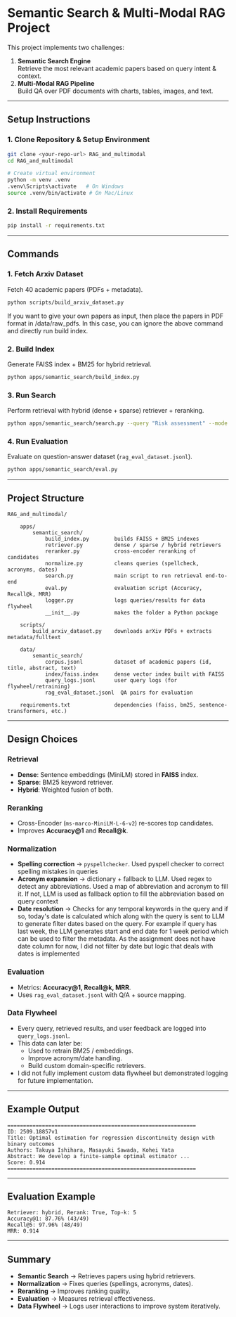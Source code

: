# Semantic Search & Multi-Modal RAG Project

This project implements two challenges:

1. **Semantic Search Engine**  
   Retrieve the most relevant academic papers based on query intent & context.
2. **Multi-Modal RAG Pipeline**  
   Build QA over PDF documents with charts, tables, images, and text.

---

## Setup Instructions

### 1. Clone Repository & Setup Environment
```bash
git clone <your-repo-url> RAG_and_multimodal
cd RAG_and_multimodal

# Create virtual environment
python -m venv .venv
.venv\Scripts\activate   # On Windows
source .venv/bin/activate # On Mac/Linux
```

### 2. Install Requirements
```bash
pip install -r requirements.txt
```

---

## Commands

### 1. Fetch Arxiv Dataset
Fetch 40 academic papers (PDFs + metadata).
```bash
python scripts/build_arxiv_dataset.py
```
If you want to give your own papers as input, then place the papers in PDF format in /data/raw_pdfs. In this case, you can ignore the above command and directly run build index.

### 2. Build Index
Generate FAISS index + BM25 for hybrid retrieval.
```bash
python apps/semantic_search/build_index.py
```

### 3. Run Search
Perform retrieval with hybrid (dense + sparse) retriever + reranking.
```bash
python apps/semantic_search/search.py --query "Risk assessment" --mode hybrid --rerank --top_k 5
```

### 4. Run Evaluation
Evaluate on question-answer dataset (`rag_eval_dataset.jsonl`).
```bash
python apps/semantic_search/eval.py
```

---

## Project Structure

```
RAG_and_multimodal/
    
    apps/
        semantic_search/
            build_index.py        builds FAISS + BM25 indexes
            retriever.py          dense / sparse / hybrid retrievers
            reranker.py           cross-encoder reranking of candidates
            normalize.py          cleans queries (spellcheck, acronyms, dates)
            search.py             main script to run retrieval end-to-end
            eval.py               evaluation script (Accuracy, Recall@k, MRR)
            logger.py             logs queries/results for data flywheel
            __init__.py           makes the folder a Python package

    scripts/
        build_arxiv_dataset.py    downloads arXiv PDFs + extracts metadata/fulltext

    data/
        semantic_search/
            corpus.jsonl          dataset of academic papers (id, title, abstract, text)
            index/faiss.index     dense vector index built with FAISS
            query_logs.jsonl      user query logs (for flywheel/retraining)
            rag_eval_dataset.jsonl  QA pairs for evaluation

    requirements.txt              dependencies (faiss, bm25, sentence-transformers, etc.)

```

---

##  Design Choices

###  Retrieval
- **Dense**: Sentence embeddings (MiniLM) stored in **FAISS** index.  
- **Sparse**: BM25 keyword retriever.  
- **Hybrid**: Weighted fusion of both.  

###  Reranking
- Cross-Encoder (`ms-marco-MiniLM-L-6-v2`) re-scores top candidates.  
- Improves **Accuracy@1** and **Recall@k**.  

###  Normalization
- **Spelling correction** → `pyspellchecker`. Used pyspell checker to correct spelling mistakes in queries 
- **Acronym expansion** → dictionary + fallback to LLM.  Used regex to detect any abbreviations. Used a map of abbreviation and acronym to fill it. If not, LLM is used as fallback option to fill the abbreviation based on query context
- **Date resolution** → Checks for any temporal keywords in the query and if so, today's date is calculated which along with the query is sent to LLM to generate filter dates based on the query. For example if query has last week, the LLM generates start and end date for 1 week period which can be used to filter the metadata. As the assignment does not have date column for now, I did not filter by date but logic that deals with dates is implemented  

###  Evaluation
- Metrics: **Accuracy@1, Recall@k, MRR**.  
- Uses `rag_eval_dataset.jsonl` with Q/A + source mapping.  

###  Data Flywheel
- Every query, retrieved results, and user feedback are logged into `query_logs.jsonl`.  
- This data can later be:  
  - Used to retrain BM25 / embeddings.  
  - Improve acronym/date handling.  
  - Build custom domain-specific retrievers.  
- I did not fully implement custom data flywheel but demonstrated logging for future implementation.

---

##  Example Output

```text
============================================================
ID: 2509.18857v1
Title: Optimal estimation for regression discontinuity design with binary outcomes
Authors: Takuya Ishihara, Masayuki Sawada, Kohei Yata
Abstract: We develop a finite-sample optimal estimator ...
Score: 0.914
============================================================
```

---

##  Evaluation Example

```
Retriever: hybrid, Rerank: True, Top-k: 5
Accuracy@1: 87.76% (43/49)
Recall@5: 97.96% (48/49)
MRR: 0.914
```

---

##  Summary

- **Semantic Search** → Retrieves papers using hybrid retrievers.  
- **Normalization** → Fixes queries (spellings, acronyms, dates).  
- **Reranking** → Improves ranking quality.  
- **Evaluation** → Measures retrieval effectiveness.  
- **Data Flywheel** → Logs user interactions to improve system iteratively.  
```
